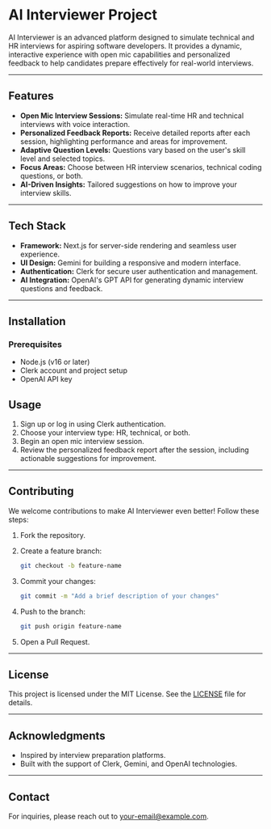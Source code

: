 # AI Interviewer Project

AI Interviewer is an advanced platform designed to simulate technical and HR interviews for aspiring software developers. It provides a dynamic, interactive experience with open mic capabilities and personalized feedback to help candidates prepare effectively for real-world interviews.

---

## Features

- **Open Mic Interview Sessions:** Simulate real-time HR and technical interviews with voice interaction.
- **Personalized Feedback Reports:** Receive detailed reports after each session, highlighting performance and areas for improvement.
- **Adaptive Question Levels:** Questions vary based on the user's skill level and selected topics.
- **Focus Areas:** Choose between HR interview scenarios, technical coding questions, or both.
- **AI-Driven Insights:** Tailored suggestions on how to improve your interview skills.

---

## Tech Stack

- **Framework:** Next.js for server-side rendering and seamless user experience.
- **UI Design:** Gemini for building a responsive and modern interface.
- **Authentication:** Clerk for secure user authentication and management.
- **AI Integration:** OpenAI's GPT API for generating dynamic interview questions and feedback.

---

## Installation

### Prerequisites

- Node.js (v16 or later)
- Clerk account and project setup
- OpenAI API key



## Usage

1. Sign up or log in using Clerk authentication.
2. Choose your interview type: HR, technical, or both.
3. Begin an open mic interview session.
4. Review the personalized feedback report after the session, including actionable suggestions for improvement.

---

## Contributing

We welcome contributions to make AI Interviewer even better! Follow these steps:

1. Fork the repository.
2. Create a feature branch:

   ```bash
   git checkout -b feature-name
   ```

3. Commit your changes:

   ```bash
   git commit -m "Add a brief description of your changes"
   ```

4. Push to the branch:

   ```bash
   git push origin feature-name
   ```

5. Open a Pull Request.

---

## License

This project is licensed under the MIT License. See the [LICENSE](LICENSE) file for details.

---

## Acknowledgments

- Inspired by interview preparation platforms.
- Built with the support of Clerk, Gemini, and OpenAI technologies.

---

## Contact

For inquiries, please reach out to [your-email@example.com](mailto:your-email@example.com).

